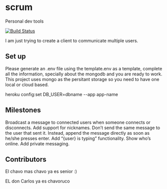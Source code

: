 # scrum

Personal dev tools

[![Build Status](https://travis-ci.com/carlospatinos/scrum.svg?branch=main)](https://travis-ci.com/carlospatinos/scrum)

I am just trying to create a client to communicate multiple users.

## Set up

Please generate an .env file using the template.env as a template, complete all the information, specially about the mongodb and you are ready to work. This project uses mongo as the persitant storage so you need to have one local or cloud based.

heroku config:set DB_USER=dbname --app app-name

## Milestones

Broadcast a message to connected users when someone connects or disconnects.
Add support for nicknames.
Don’t send the same message to the user that sent it. Instead, append the message directly as soon as he/she presses enter.
Add “{user} is typing” functionality.
Show who’s online.
Add private messaging. 


## Contributors

El chavo mas chavo ya es senior :) 

EL don Carlos ya es chavoruco 
